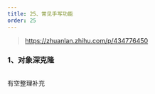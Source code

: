 ```yaml
---
title: 25、常见手写功能
order: 25
---
```


> https://zhuanlan.zhihu.com/p/434776450


### 1、对象深克隆
```

```

有空整理补充